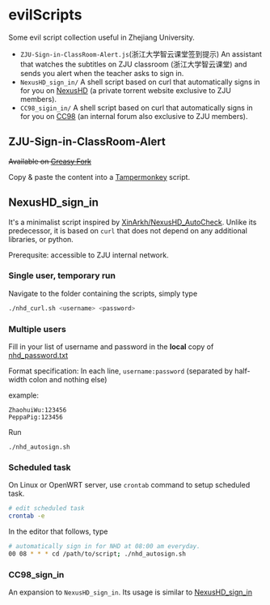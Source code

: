 # evilScripts

Some evil script collection useful in Zhejiang University.

* `ZJU-Sign-in-ClassRoom-Alert.js`(浙江大学智云课堂签到提示) An assistant that watches the subtitles on ZJU classroom (浙江大学智云课堂) and sends you alert when the teacher asks to sign in.
* `NexusHD_sign_in/` A shell script based on curl that automatically signs in for you on [NexusHD](http://www.nexushd.org) (a private torrent website exclusive to ZJU members). 
* `CC98_sigin_in/` A shell script based on curl that automatically signs in for you on [CC98](https://www.cc98.org) (an internal forum also exclusive to ZJU members). 

## ZJU-Sign-in-ClassRoom-Alert

~~Available on [Greasy Fork](https://greasyfork.org/en/)~~

Copy & paste the content into a [Tampermonkey](https://www.tampermonkey.net) script.


## NexusHD_sign_in

It's a minimalist script inspired by [XinArkh/NexusHD_AutoCheck](https://github.com/XinArkh/NexusHD_AutoCheck). Unlike its predecessor, it is based on `curl` that does not depend on any additional libraries, or python.

Prerequsite: accessible to ZJU internal network.

### Single user, temporary run

Navigate to the folder containing the scripts, simply type

```bash
./nhd_curl.sh <username> <password>
```

### Multiple users

Fill in your list of username and password in the **local** copy of [nhd_password.txt](./NexusHD_sign_in/nhd_password.txt)

Format specification: In each line, `username:password` (separated by half-width colon and nothing else)

example:

```
ZhaohuiWu:123456
PeppaPig:123456
```

Run

```
./nhd_autosign.sh
```

### Scheduled task

On Linux or OpenWRT server, use `crontab` command to setup scheduled task.

```bash
# edit scheduled task
crontab -e
```

In the editor that follows, type

```bash
# automatically sign in for NHD at 08:00 am everyday.
00 08 * * * cd /path/to/script; ./nhd_autosign.sh
```

### CC98_sign_in

An expansion to `NexusHD_sign_in`. Its usage is similar to [NexusHD_sign_in](#nexushd_sign_in)